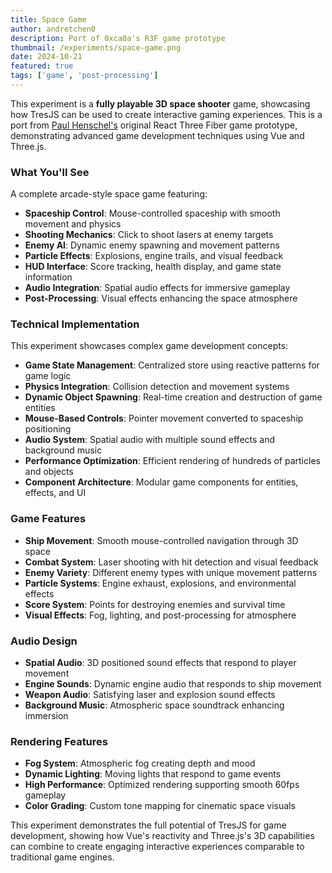 ```yaml
---
title: Space Game
author: andretchen0
description: Port of 0xca0a's R3F game prototype
thumbnail: /experiments/space-game.png
date: 2024-10-21
featured: true
tags: ['game', 'post-processing']
---
```


This experiment is a **fully playable 3D space shooter** game, showcasing how TresJS can be used to create interactive gaming experiences. This is a port from [Paul Henschel's](https://twitter.com/0xca0a) original React Three Fiber game prototype, demonstrating advanced game development techniques using Vue and Three.js.

### What You'll See

A complete arcade-style space game featuring:

- **Spaceship Control**: Mouse-controlled spaceship with smooth movement and physics
- **Shooting Mechanics**: Click to shoot lasers at enemy targets
- **Enemy AI**: Dynamic enemy spawning and movement patterns
- **Particle Effects**: Explosions, engine trails, and visual feedback
- **HUD Interface**: Score tracking, health display, and game state information
- **Audio Integration**: Spatial audio effects for immersive gameplay
- **Post-Processing**: Visual effects enhancing the space atmosphere

### Technical Implementation

This experiment showcases complex game development concepts:

- **Game State Management**: Centralized store using reactive patterns for game logic
- **Physics Integration**: Collision detection and movement systems
- **Dynamic Object Spawning**: Real-time creation and destruction of game entities
- **Mouse-Based Controls**: Pointer movement converted to spaceship positioning
- **Audio System**: Spatial audio with multiple sound effects and background music
- **Performance Optimization**: Efficient rendering of hundreds of particles and objects
- **Component Architecture**: Modular game components for entities, effects, and UI

### Game Features

- **Ship Movement**: Smooth mouse-controlled navigation through 3D space
- **Combat System**: Laser shooting with hit detection and visual feedback
- **Enemy Variety**: Different enemy types with unique movement patterns
- **Particle Systems**: Engine exhaust, explosions, and environmental effects
- **Score System**: Points for destroying enemies and survival time
- **Visual Effects**: Fog, lighting, and post-processing for atmosphere

### Audio Design

- **Spatial Audio**: 3D positioned sound effects that respond to player movement
- **Engine Sounds**: Dynamic engine audio that responds to ship movement
- **Weapon Audio**: Satisfying laser and explosion sound effects
- **Background Music**: Atmospheric space soundtrack enhancing immersion

### Rendering Features

- **Fog System**: Atmospheric fog creating depth and mood
- **Dynamic Lighting**: Moving lights that respond to game events
- **High Performance**: Optimized rendering supporting smooth 60fps gameplay
- **Color Grading**: Custom tone mapping for cinematic space visuals

This experiment demonstrates the full potential of TresJS for game development, showing how Vue's reactivity and Three.js's 3D capabilities can combine to create engaging interactive experiences comparable to traditional game engines.


